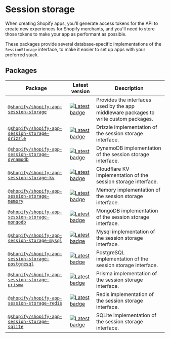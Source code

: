 # Session storage

When creating Shopify apps, you'll generate access tokens for the API to create new experiences for Shopify merchants, and you'll need to store those tokens to make your app as performant as possible.

These packages provide several database-specific implementations of the `SessionStorage` interface, to make it easier to set up apps with your preferred stack.

## Packages

| Package                                                                                              | Latest version                                                                                                                                                                            | Description                                                                           |
| ---------------------------------------------------------------------------------------------------- | ----------------------------------------------------------------------------------------------------------------------------------------------------------------------------------------- | ------------------------------------------------------------------------------------- |
| [`@shopify/shopify-app-session-storage`](./shopify-app-session-storage#readme)                       | [![Latest badge](https://img.shields.io/npm/v/@shopify/shopify-app-session-storage/latest.svg)](https://www.npmjs.com/package/@shopify/shopify-app-session-storage)                       | Provides the interfaces used by the app middleware packages to write custom packages. |
| [`@shopify/shopify-app-session-storage-drizzle`](./shopify-app-session-storage-drizzle#readme)       | [![Latest badge](https://img.shields.io/npm/v/@shopify/shopify-app-session-storage-drizzle/latest.svg)](https://www.npmjs.com/package/@shopify/shopify-app-session-storage-drizzle)       | Drizzle implementation of the session storage interface.                              |
| [`@shopify/shopify-app-session-storage-dynamodb`](./shopify-app-session-storage-dynamodb#readme)     | [![Latest badge](https://img.shields.io/npm/v/@shopify/shopify-app-session-storage-dynamodb/latest.svg)](https://www.npmjs.com/package/@shopify/shopify-app-session-storage-dynamodb)     | DynamoDB implementation of the session storage interface.                             |
| [`@shopify/shopify-app-session-storage-kv`](./shopify-app-session-storage-kv#readme)                 | [![Latest badge](https://img.shields.io/npm/v/@shopify/shopify-app-session-storage-kv/latest.svg)](https://www.npmjs.com/package/@shopify/shopify-app-session-storage-kv)                 | Cloudflare KV implementation of the session storage interface.                        |
| [`@shopify/shopify-app-session-storage-memory`](./shopify-app-session-storage-memory#readme)         | [![Latest badge](https://img.shields.io/npm/v/@shopify/shopify-app-session-storage-memory/latest.svg)](https://www.npmjs.com/package/@shopify/shopify-app-session-storage-memory)         | Memory implementation of the session storage interface.                               |
| [`@shopify/shopify-app-session-storage-mongodb`](./shopify-app-session-storage-mongodb#readme)       | [![Latest badge](https://img.shields.io/npm/v/@shopify/shopify-app-session-storage-mongodb/latest.svg)](https://www.npmjs.com/package/@shopify/shopify-app-session-storage-mongodb)       | MongoDB implementation of the session storage interface.                              |
| [`@shopify/shopify-app-session-storage-mysql`](./shopify-app-session-storage-mysql#readme)           | [![Latest badge](https://img.shields.io/npm/v/@shopify/shopify-app-session-storage-mysql/latest.svg)](https://www.npmjs.com/package/@shopify/shopify-app-session-storage-mysql)           | Mysql implementation of the session storage interface.                                |
| [`@shopify/shopify-app-session-storage-postgresql`](./shopify-app-session-storage-postgresql#readme) | [![Latest badge](https://img.shields.io/npm/v/@shopify/shopify-app-session-storage-postgresql/latest.svg)](https://www.npmjs.com/package/@shopify/shopify-app-session-storage-postgresql) | PostgreSQL implementation of the session storage interface.                           |
| [`@shopify/shopify-app-session-storage-prisma`](./shopify-app-session-storage-prisma#readme)         | [![Latest badge](https://img.shields.io/npm/v/@shopify/shopify-app-session-storage-prisma/latest.svg)](https://www.npmjs.com/package/@shopify/shopify-app-session-storage-prisma)         | Prisma implementation of the session storage interface.                               |
| [`@shopify/shopify-app-session-storage-redis`](./shopify-app-session-storage-redis#readme)           | [![Latest badge](https://img.shields.io/npm/v/@shopify/shopify-app-session-storage-redis/latest.svg)](https://www.npmjs.com/package/@shopify/shopify-app-session-storage-redis)           | Redis implementation of the session storage interface.                                |
| [`@shopify/shopify-app-session-storage-sqlite`](./shopify-app-session-storage-sqlite#readme)         | [![Latest badge](https://img.shields.io/npm/v/@shopify/shopify-app-session-storage-sqlite/latest.svg)](https://www.npmjs.com/package/@shopify/shopify-app-session-storage-sqlite)         | SQLite implementation of the session storage interface.                               |
